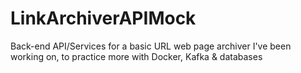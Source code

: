 # LinkArchiverAPIMock
Back-end API/Services for a basic URL web page archiver I've been working on, to practice more with Docker, Kafka &amp; databases
